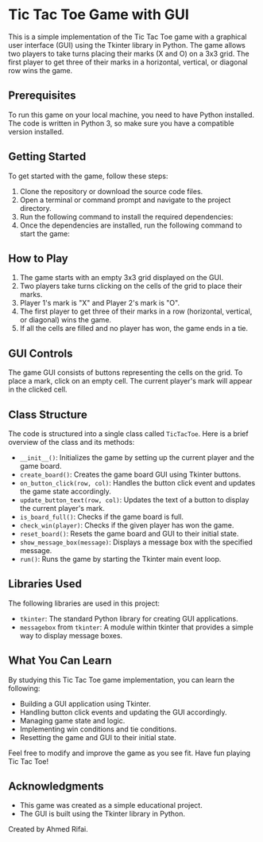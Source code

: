 # Tic Tac Toe Game with GUI

This is a simple implementation of the Tic Tac Toe game with a graphical user interface (GUI) using the Tkinter library in Python. The game allows two players to take turns placing their marks (X and O) on a 3x3 grid. The first player to get three of their marks in a horizontal, vertical, or diagonal row wins the game.

## Prerequisites

To run this game on your local machine, you need to have Python installed. The code is written in Python 3, so make sure you have a compatible version installed.

## Getting Started

To get started with the game, follow these steps:

1. Clone the repository or download the source code files.
2. Open a terminal or command prompt and navigate to the project directory.
3. Run the following command to install the required dependencies:
4. Once the dependencies are installed, run the following command to start the game:

## How to Play

1. The game starts with an empty 3x3 grid displayed on the GUI.
2. Two players take turns clicking on the cells of the grid to place their marks.
3. Player 1's mark is "X" and Player 2's mark is "O".
4. The first player to get three of their marks in a row (horizontal, vertical, or diagonal) wins the game.
5. If all the cells are filled and no player has won, the game ends in a tie.

## GUI Controls

The game GUI consists of buttons representing the cells on the grid. To place a mark, click on an empty cell. The current player's mark will appear in the clicked cell.

## Class Structure

The code is structured into a single class called `TicTacToe`. Here is a brief overview of the class and its methods:

- `__init__()`: Initializes the game by setting up the current player and the game board.
- `create_board()`: Creates the game board GUI using Tkinter buttons.
- `on_button_click(row, col)`: Handles the button click event and updates the game state accordingly.
- `update_button_text(row, col)`: Updates the text of a button to display the current player's mark.
- `is_board_full()`: Checks if the game board is full.
- `check_win(player)`: Checks if the given player has won the game.
- `reset_board()`: Resets the game board and GUI to their initial state.
- `show_message_box(message)`: Displays a message box with the specified message.
- `run()`: Runs the game by starting the Tkinter main event loop.

## Libraries Used

The following libraries are used in this project:
- `tkinter`: The standard Python library for creating GUI applications.
- `messagebox` from `tkinter`: A module within tkinter that provides a simple way to display message boxes.

## What You Can Learn

By studying this Tic Tac Toe game implementation, you can learn the following:

- Building a GUI application using Tkinter.
- Handling button click events and updating the GUI accordingly.
- Managing game state and logic.
- Implementing win conditions and tie conditions.
- Resetting the game and GUI to their initial state.

Feel free to modify and improve the game as you see fit. Have fun playing Tic Tac Toe!

## Acknowledgments

- This game was created as a simple educational project.
- The GUI is built using the Tkinter library in Python.

Created by Ahmed Rifai.
